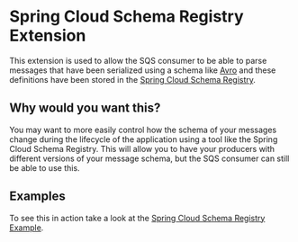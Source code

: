 # Spring Cloud Schema Registry Extension
This extension is used to allow the SQS consumer to be able to parse messages that have been serialized using a schema
like [Avro](https://avro.apache.org/docs/1.9.2/gettingstartedjava.html) and these definitions have been stored in the
[Spring Cloud Schema Registry](https://cloud.spring.io/spring-cloud-static/spring-cloud-schema-registry/1.0.0.RC1/reference/html/spring-cloud-schema-registry.html).

## Why would you want this?
You may want to more easily control how the schema of your messages change during the lifecycle of the application using a tool like the
Spring Cloud Schema Registry. This will allow you to have your producers with different versions of your message schema, but the SQS
consumer can still be able to use this.

## Examples
To see this in action take a look at the [Spring Cloud Schema Registry Example](../../examples/spring-cloud-schema-registry-example).
